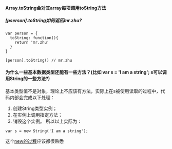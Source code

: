 #### Array.toString会对其array每项调用toString方法

##### [pserson].toString如何返回mr.zhu?
```
var person = {
  toString: function(){
    return 'mr.zhu'
  }
}

[person].toString() // mr.zhu
```
#### 为什么一些基本数据类型还能有一些方法？(比如 var s = 'I am a string'; s可以调用String的一些方法?)
基本类型值不是对象，理论上不应该有方法，实际上在s被使用读取的过程中，代码内部会完成以下处理：
1. 创建String类型实例；
2. 在实例上调用指定方法；
3. 销毁这个实例。
所以以上实际为：
```
var s = new String('I am a string');
```
这个[new的过程](https://github.com/hangpage/blog/blob/master/constructor%20__proto__%20prototype%E7%9A%84%E7%90%86%E8%A7%A3.md)应该都很熟悉

